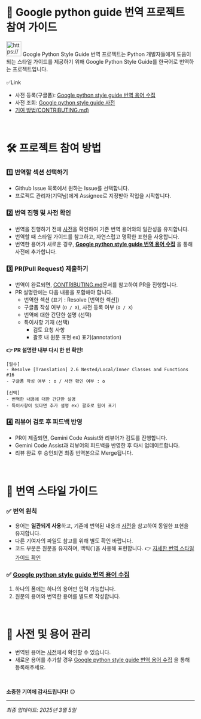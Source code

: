# 📕 Google python guide 번역 프로젝트 참여 가이드

<aside>
<img src="https://www.notion.so/icons/thought_orange.svg" alt="https://www.notion.so/icons/thought_orange.svg" width="40px" /> Google Python Style Guide 번역 프로젝트는 Python 개발자들에게 도움이 되는 스타일 가이드를 제공하기 위해 Google Python Style Guide를 한국어로 번역하는 프로젝트입니다.

</aside>

<aside>
<br />
✅Link

- 사전 등록(구글폼): [Google python style guide 번역 용어 수집](https://forms.gle/4ynzEmGWZcnFW9nUA)
- 사전 조회: [Google python style guide 사전](https://docs.google.com/spreadsheets/d/e/2PACX-1vRRD6I_ELlSzmkNvfn-JVvTjIVbX91RA4g82AjYUogsvuoLLspPqO4PEKZrSwDUuTDgFwxkk1gSA1eW/pubhtml?gid=1120400211&single=true)
- [기여 방법(CONTRIBUTING.md)](https://github.com/GideokKim/google-python-style-guide-kr/blob/main/CONTRIBUTING.md)

</aside>

<br />

# 🛠 프로젝트 참여 방법

### 1️⃣ 번역할 섹션 선택하기

- Github Issue 목록에서 원하는 Issue를 선택합니다.
- 프로젝트 관리자(기덕님)에게 Assignee로 지정받아 작업을 시작합니다.

### 2️⃣ 번역 진행 및 사전 확인

- 번역을 진행하기 전에 [사전](https://docs.google.com/spreadsheets/d/e/2PACX-1vRRD6I_ELlSzmkNvfn-JVvTjIVbX91RA4g82AjYUogsvuoLLspPqO4PEKZrSwDUuTDgFwxkk1gSA1eW/pubhtml?gid=1120400211&single=true)을 확인하여 기존 번역 용어와의 일관성을 유지합니다.
- 번역할 때 스타일 가이드를 참고하고, 자연스럽고 명확한 표현을 사용합니다.
- 번역한 용어가 새로운 경우, **[Google python style guide 번역 용어 수집](https://forms.gle/4ynzEmGWZcnFW9nUA)** 을 통해 사전에 추가합니다.

### 3️⃣ PR(Pull Request) 제출하기

- 번역이 완료되면, [CONTRIBUTING.md](https://github.com/GideokKim/google-python-style-guide-kr/blob/main/CONTRIBUTING.md)문서를 참고하여 PR을 진행합니다.
- PR 설명란에는 다음 내용을 포함해야 합니다.
  - 번역한 섹션 (표기 : Resolve [번역한 섹션])
  - 구글폼 작성 여부 (`O / X`), 사전 등록 여부 (`O / X`)
  - 번역에 대한 간단한 설명 (선택)
  - 특이사항 기재 (선택)
    - 검토 요청 사항
    - 괄호 내 원문 표현 ex) 표기(annotation)

**👉 PR 설명란 내부 다시 한 번 확인!**

```
[필수]
- Resolve [Translation] 2.6 Nested/Local/Inner Classes and Functions #16
- 구글폼 작성 여부 : o / 사전 확인 여부 : o

[선택]
- 번역한 내용에 대한 간단한 설명
- 특이사항이 있다면 추가 설명 ex) 괄호로 원어 표기
```

### 4️⃣ 리뷰어 검토 후 피드백 반영

- PR이 제출되면, Gemini Code Assist와 리뷰어가 검토를 진행합니다.
- Gemini Code Assist과 리뷰어의 피드백을 반영한 후 다시 업데이트합니다.
- 리뷰 완료 후 승인되면 최종 번역본으로 Merge됩니다.

<br />

# 📖 번역 스타일 가이드

### ✅ 번역 원칙

- 용어는 **일관되게 사용**하고, 기존에 번역된 내용과 [사전](https://docs.google.com/spreadsheets/d/1dH5y8l-a4FSmnyiGKIxv6ARd2Wn09Nq0cjjZeVr_A0A/edit?usp=sharing)을 참고하여 동일한 표현을 유지합니다.
- 다른 기여자의 파일도 참고를 위해 별도 확인 바랍니다.
- 코드 부분은 원문을 유지하며, 백틱(`)을 사용해 표현합니다.
  👉 [자세한 번역 스타일 가이드 확인](./gemini/styleguide.md)

### ✅ [Google python style guide 번역 용어 수집](https://forms.gle/4ynzEmGWZcnFW9nUA)

1. 하나의 폼에는 하나의 용어만 입력 가능합니다.
2. 원문의 용어와 번역한 용어를 별도로 작성합니다.

<br />

# 📌 사전 및 용어 관리

- 번역된 용어는 [사전](https://docs.google.com/spreadsheets/d/e/2PACX-1vRRD6I_ELlSzmkNvfn-JVvTjIVbX91RA4g82AjYUogsvuoLLspPqO4PEKZrSwDUuTDgFwxkk1gSA1eW/pubhtml?gid=1120400211&single=true)에서 확인할 수 있습니다.
- 새로운 용어를 추가할 경우 [Google python style guide 번역 용어 수집](https://forms.gle/4ynzEmGWZcnFW9nUA) 을 통해 등록해주세요.

<br />

**소중한 기여에 감사드립니다!** 😊

---

_최종 업데이트: 2025년 3월 5일_
